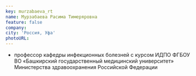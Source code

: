 ```yaml
---
key: murzabaeva_rt
name: Мурзабаева Расима Тимеряровна 
feature: false
company: 
city: 'Россия, Уфа'
photoURL: 
---
```

- профессор кафедры инфекционных болезней с курсом ИДПО ФГБОУ ВО «Башкирский государственный медицинский университет» Министерства здравоохранения Российской Федерации